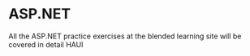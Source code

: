 # ASP.NET

<p>All the ASP.NET practice exercises at the blended learning site will be covered in detail HAUI</p>
